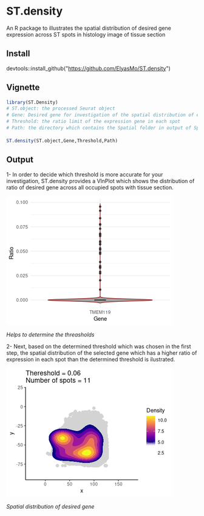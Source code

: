 # ST.density
An R package to illustrates the spatial distribution of desired gene expression across ST spots in histology image of tissue section

## Install
devtools::install_github("https://github.com/ElyasMo/ST.density")

## Vignette

```r 
library(ST.Density)
# ST.object: the processed Seurat object
# Gene: Desired gene for investigation of the spatial distribution of expression
# Threshold: the ratio limit of the expression gene in each spot
# Path: the directory which contains the Spatial folder in output of SpaceRanger

ST.density(ST.object,Gene,Threshold,Path)
```

## Output
1- In order to decide which threshold is more accurate for your investigation, ST.density provides a VlnPlot which shows the distribution of ratio of desired gene across all occupied spots with tissue section.

![VlnPlot- Helps to determine the threasholds](https://github.com/ElyasMo/ST.density/blob/main/Figures/Vln.png)

*Helps to determine the threasholds*

2- Next, based on the determined threshold which was chosen in the first step, the spatial distribution of the selected gene which has a higher ratio of expression in each spot than the determined threshold is ilustrated.

![DensityPlot- Illustrates the spatial distribution of desired gene](https://github.com/ElyasMo/ST.density/blob/main/Figures/Density.png)

*Spatial distribution of desired gene*

